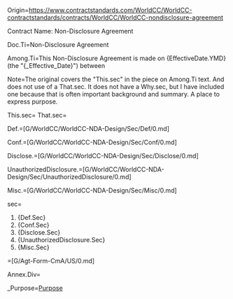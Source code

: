 Origin=<a href="https://www.contractstandards.com/WorldCC/WorldCC-contractstandards/contracts/WorldCC/WorldCC-nondisclosure-agreement">https://www.contractstandards.com/WorldCC/WorldCC-contractstandards/contracts/WorldCC/WorldCC-nondisclosure-agreement</a>

Contract Name: Non-Disclosure Agreement

Doc.Ti=Non-Disclosure Agreement

Among.Ti=This Non-Disclosure Agreement is made on {EffectiveDate.YMD} (the "{_Effective_Date}") between

Note=The original covers the "This.sec" in the piece on Among.Ti text.  And does not use of a That.sec.  It does not have a Why.sec, but I have included one because that is often important background and summary.  A place to express purpose.


This.sec=</i>
That.sec=</i>

Def.=[G/WorldCC/WorldCC-NDA-Design/Sec/Def/0.md]

Conf.=[G/WorldCC/WorldCC-NDA-Design/Sec/Conf/0.md]

Disclose.=[G/WorldCC/WorldCC-NDA-Design/Sec/Disclose/0.md]

UnauthorizedDisclosure.=[G/WorldCC/WorldCC-NDA-Design/Sec/UnauthorizedDisclosure/0.md]

Misc.=[G/WorldCC/WorldCC-NDA-Design/Sec/Misc/0.md]

sec=<ol><li>{Def.Sec}<li>{Conf.Sec}<li>{Disclose.Sec}<li>{UnauthorizedDisclosure.Sec}<li>{Misc.Sec}</ol>

=[G/Agt-Form-CmA/US/0.md]

Annex.Div=</i>

_Purpose=<a href="#Def.Purpose.sec" class="definedterm">Purpose</a>
